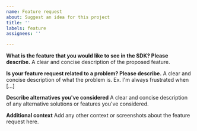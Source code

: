 ```yaml
---
name: Feature request
about: Suggest an idea for this project
title: ''
labels: feature
assignees: ''

---
```


**What is the feature that you would like to see in the SDK? Please describe.**
A clear and concise description of the proposed feature.

**Is your feature request related to a problem? Please describe.**
A clear and concise description of what the problem is. Ex. I'm always frustrated when [...]

**Describe alternatives you've considered**
A clear and concise description of any alternative solutions or features you've considered.

**Additional context**
Add any other context or screenshots about the feature request here.
